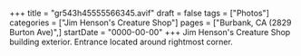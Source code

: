 +++
title = "gr543h45555566345.avif"
draft = false
tags = ["Photos"]
categories = ["Jim Henson's Creature Shop"]
pages = ["Burbank, CA (2829 Burton Ave)",]
startDate = "0000-00-00"
+++
Jim Henson's Creature Shop building exterior. Entrance located around rightmost corner.
